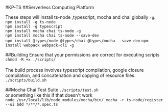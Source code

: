 #KP-TS
##Serverless Computing Platform

These steps will install ts-node ,typescript, mocha and chai globally `-g`. \
`npm install -g ts-node` \
`npm install -g typescript` \
`npm install mocha chai ts-node -g` \
`npm install mocha chai ts-node --save-dev` \
`npm install @types/node @types/chai @types/mocha --save-dev`
`npm install webpack webpack-cli -g`

##Building
Ensure that your permissions are correct for executing scripts\
`chmod -R +x ./scripts/`\
\
The build process involves typescript compilation, google closure compilation, and concatenation and copying of resource files.\
`./scripts/build.sh`

##Mocha Chai Test Suite
`./scripts/test.sh` \
or something like this if that doesn't work\
`node /usr/local/lib/node_modules/mocha/bin/_mocha -r ts-node/register --ui bdd */**/*.spec.ts`

